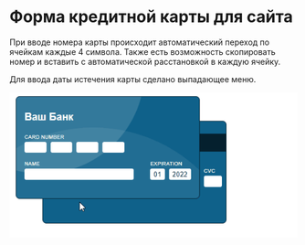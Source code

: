 # Форма кредитной карты для сайта

При вводе номера карты происходит автоматический переход по ячейкам каждые 4 символа. Также есть возможность скопировать номер и вставить с автоматической расстановкой в каждую ячейку.

Для ввода даты истечения карты сделано выпадающее меню.

![Credit Card](./gif/Credit%20Card%20gif.gif)